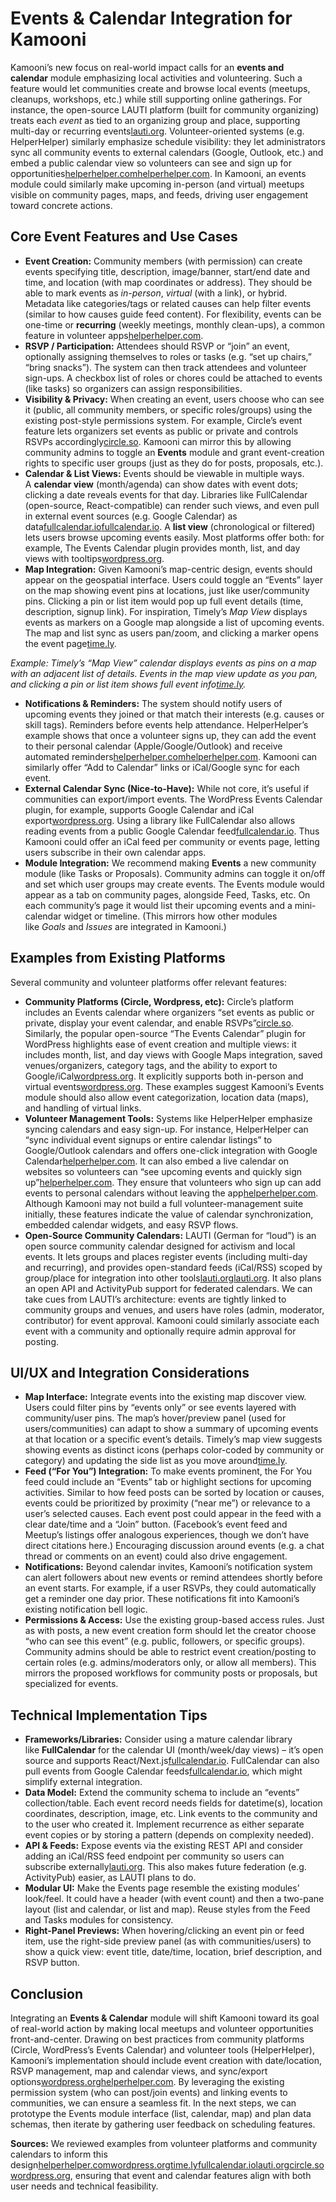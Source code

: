 # **Events & Calendar Integration for Kamooni**

Kamooni’s new focus on real-world impact calls for an **events and calendar** module emphasizing local activities and volunteering. Such a feature would let communities create and browse local events (meetups, cleanups, workshops, etc.) while still supporting online gatherings. For instance, the open-source LAUTI platform (built for community organizing) treats each *event* as tied to an organizing group and place, supporting multi-day or recurring events[lauti.org](https://lauti.org/#:~:text=Events%20for%20your%20community). Volunteer-oriented systems (e.g. HelperHelper) similarly emphasize schedule visibility: they let administrators sync all community events to external calendars (Google, Outlook, etc.) and embed a public calendar view so volunteers can see and sign up for opportunities[helperhelper.comhelperhelper.com](https://www.helperhelper.com/how-it-works/calendarintegrations/#:~:text=Helper%20Helper%20provides%20the%20ability,Google%20Calendar%2C%20Outlook%2C%20and%20more). In Kamooni, an events module could similarly make upcoming in-person (and virtual) meetups visible on community pages, maps, and feeds, driving user engagement toward concrete actions.

## **Core Event Features and Use Cases**

- **Event Creation:** Community members (with permission) can create events specifying title, description, image/banner, start/end date and time, and location (with map coordinates or address). They should be able to mark events as *in-person*, *virtual* (with a link), or hybrid. Metadata like categories/tags or related causes can help filter events (similar to how causes guide feed content). For flexibility, events can be one-time or **recurring** (weekly meetings, monthly clean-ups), a common feature in volunteer apps[helperhelper.com](https://www.helperhelper.com/how-it-works/calendarintegrations/#:~:text=,17).
- **RSVP / Participation:** Attendees should RSVP or “join” an event, optionally assigning themselves to roles or tasks (e.g. “set up chairs,” “bring snacks”). The system can then track attendees and volunteer sign-ups. A checkbox list of roles or chores could be attached to events (like tasks) so organizers can assign responsibilities.
- **Visibility & Privacy:** When creating an event, users choose who can see it (public, all community members, or specific roles/groups) using the existing post-style permissions system. For example, Circle’s event feature lets organizers set events as public or private and controls RSVPs accordingly[circle.so](https://circle.so/events#:~:text=,or%20catch%20up%20with%20recordings). Kamooni can mirror this by allowing community admins to toggle an **Events** module and grant event-creation rights to specific user groups (just as they do for posts, proposals, etc.).
- **Calendar & List Views:** Events should be viewable in multiple ways. A **calendar view** (month/agenda) can show dates with event dots; clicking a date reveals events for that day. Libraries like FullCalendar (open-source, React-compatible) can render such views, and even pull in external event sources (e.g. Google Calendar) as data[fullcalendar.io](https://fullcalendar.io/docs/google-calendar#:~:text=events%20from%20Google%20Calendar)[fullcalendar.io](https://fullcalendar.io/#:~:text=Open%20Source). A **list view** (chronological or filtered) lets users browse upcoming events easily. Most platforms offer both: for example, The Events Calendar plugin provides month, list, and day views with tooltips[wordpress.org](https://wordpress.org/plugins/the-events-calendar/#:~:text=%E2%9C%94%EF%B8%8F%20Rapidly%20create%20events%20%E2%9C%94%EF%B8%8F,Google%20Calendar%20and%20iCal%20exporting).
- **Map Integration:** Given Kamooni’s map-centric design, events should appear on the geospatial interface. Users could toggle an “Events” layer on the map showing event pins at locations, just like user/community pins. Clicking a pin or list item would pop up full event details (time, description, signup link). For inspiration, Timely’s *Map View* displays events as markers on a Google map alongside a list of upcoming events. The map and list sync as users pan/zoom, and clicking a marker opens the event page[time.ly](https://time.ly/demo/events-calendar-map-view-demo/#:~:text=events%20appear%20as%20markers%20in,is%20to%20click%20on%20it).

_Example: Timely’s “Map View” calendar displays events as pins on a map with an adjacent list of details. Events in the map view update as you pan, and clicking a pin or list item shows full event info[time.ly](https://time.ly/demo/events-calendar-map-view-demo/#:~:text=events%20appear%20as%20markers%20in,is%20to%20click%20on%20it)._

- **Notifications & Reminders:** The system should notify users of upcoming events they joined or that match their interests (e.g. causes or skill tags). Reminders before events help attendance. HelperHelper’s example shows that once a volunteer signs up, they can add the event to their personal calendar (Apple/Google/Outlook) and receive automated reminders[helperhelper.com](https://www.helperhelper.com/how-it-works/calendarintegrations/#:~:text=Helper%20Helper%20provides%20the%20ability,Google%20Calendar%2C%20Outlook%2C%20and%20more)[helperhelper.com](https://www.helperhelper.com/how-it-works/calendarintegrations/#:~:text=Add%20commitments%20to%20personal%20calendar). Kamooni can similarly offer “Add to Calendar” links or iCal/Google sync for each event.
- **External Calendar Sync (Nice-to-Have):** While not core, it’s useful if communities can export/import events. The WordPress Events Calendar plugin, for example, supports Google Calendar and iCal export[wordpress.org](https://wordpress.org/plugins/the-events-calendar/#:~:text=%E2%9C%94%EF%B8%8F%20Widget%3A%20Upcoming%20events%20list,Google%20Calendar%20and%20iCal%20exporting). Using a library like FullCalendar also allows reading events from a public Google Calendar feed[fullcalendar.io](https://fullcalendar.io/docs/google-calendar#:~:text=events%20from%20Google%20Calendar). Thus Kamooni could offer an iCal feed per community or events page, letting users subscribe in their own calendar apps.
- **Module Integration:** We recommend making **Events** a new community module (like Tasks or Proposals). Community admins can toggle it on/off and set which user groups may create events. The Events module would appear as a tab on community pages, alongside Feed, Tasks, etc. On each community’s page it would list their upcoming events and a mini-calendar widget or timeline. (This mirrors how other modules like *Goals* and *Issues* are integrated in Kamooni.)

## **Examples from Existing Platforms**

Several community and volunteer platforms offer relevant features:

- **Community Platforms (Circle, Wordpress, etc):** Circle’s platform includes an Events calendar where organizers “set events as public or private, display your event calendar, and enable RSVPs”[circle.so](https://circle.so/events#:~:text=,or%20catch%20up%20with%20recordings). Similarly, the popular open-source “The Events Calendar” plugin for WordPress highlights ease of event creation and multiple views: it includes month, list, and day views with Google Maps integration, saved venues/organizers, category tags, and the ability to export to Google/iCal[wordpress.org](https://wordpress.org/plugins/the-events-calendar/#:~:text=%E2%9C%94%EF%B8%8F%20Rapidly%20create%20events%20%E2%9C%94%EF%B8%8F,Google%20Calendar%20and%20iCal%20exporting). It explicitly supports both in-person and virtual events[wordpress.org](https://wordpress.org/plugins/the-events-calendar/#:~:text=Easily%20create%20and%20manage%20an,team%20of%20developers%20and%20designers). These examples suggest Kamooni’s Events module should also allow event categorization, location data (maps), and handling of virtual links.
- **Volunteer Management Tools:** Systems like HelperHelper emphasize syncing calendars and easy sign-up. For instance, HelperHelper can “sync individual event signups or entire calendar listings” to Google/Outlook calendars and offers one-click integration with Google Calendar[helperhelper.com](https://www.helperhelper.com/how-it-works/calendarintegrations/#:~:text=Helper%20Helper%20provides%20the%20ability,Google%20Calendar%2C%20Outlook%2C%20and%20more). It can also embed a live calendar on websites so volunteers can “see upcoming events and quickly sign up”[helperhelper.com](https://www.helperhelper.com/how-it-works/calendarintegrations/#:~:text=Embed%20a%20calendar%20of%20events,on%20your%20website). They ensure that volunteers who sign up can add events to personal calendars without leaving the app[helperhelper.com](https://www.helperhelper.com/how-it-works/calendarintegrations/#:~:text=Add%20commitments%20to%20personal%20calendar). Although Kamooni may not build a full volunteer-management suite initially, these features indicate the value of calendar synchronization, embedded calendar widgets, and easy RSVP flows.
- **Open-Source Community Calendars:** LAUTI (German for “loud”) is an open source community calendar designed for activism and local events. It lets groups and places register events (including multi-day and recurring), and provides open-standard feeds (iCal/RSS) scoped by group/place for integration into other tools[lauti.org](https://lauti.org/#:~:text=Events%20for%20your%20community)[lauti.org](https://lauti.org/#:~:text=Feeds). It also plans an open API and ActivityPub support for federated calendars. We can take cues from LAUTI’s architecture: events are tightly linked to community groups and venues, and users have roles (admin, moderator, contributor) for event approval. Kamooni could similarly associate each event with a community and optionally require admin approval for posting.

## **UI/UX and Integration Considerations**

- **Map Interface:** Integrate events into the existing map discover view. Users could filter pins by “events only” or see events layered with community/user pins. The map’s hover/preview panel (used for users/communities) can adapt to show a summary of upcoming events at that location or a specific event’s details. Timely’s map view suggests showing events as distinct icons (perhaps color-coded by community or category) and updating the side list as you move around[time.ly](https://time.ly/demo/events-calendar-map-view-demo/#:~:text=events%20appear%20as%20markers%20in,is%20to%20click%20on%20it).
- **Feed (“For You”) Integration:** To make events prominent, the For You feed could include an “Events” tab or highlight sections for upcoming activities. Similar to how feed posts can be sorted by location or causes, events could be prioritized by proximity (“near me”) or relevance to a user’s selected causes. Each event post could appear in the feed with a clear date/time and a “Join” button. (Facebook’s event feed and Meetup’s listings offer analogous experiences, though we don’t have direct citations here.) Encouraging discussion around events (e.g. a chat thread or comments on an event) could also drive engagement.
- **Notifications:** Beyond calendar invites, Kamooni’s notification system can alert followers about new events or remind attendees shortly before an event starts. For example, if a user RSVPs, they could automatically get a reminder one day prior. These notifications fit into Kamooni’s existing notification bell logic.
- **Permissions & Access:** Use the existing group-based access rules. Just as with posts, a new event creation form should let the creator choose “who can see this event” (e.g. public, followers, or specific groups). Community admins should be able to restrict event creation/posting to certain roles (e.g. admins/moderators only, or allow all members). This mirrors the proposed workflows for community posts or proposals, but specialized for events.

## **Technical Implementation Tips**

- **Frameworks/Libraries:** Consider using a mature calendar library like **FullCalendar** for the calendar UI (month/week/day views) – it’s open source and supports React/Next.js[fullcalendar.io](https://fullcalendar.io/#:~:text=FullCalendar%20provides%20a%20highly%20performant,JSX%20for%20rendering%20nested%20content). FullCalendar can also pull events from Google Calendar feeds[fullcalendar.io](https://fullcalendar.io/docs/google-calendar#:~:text=events%20from%20Google%20Calendar), which might simplify external integration.
- **Data Model:** Extend the community schema to include an “events” collection/table. Each event record needs fields for datetime(s), location coordinates, description, image, etc. Link events to the community and to the user who created it. Implement recurrence as either separate event copies or by storing a pattern (depends on complexity needed).
- **API & Feeds:** Expose events via the existing REST API and consider adding an iCal/RSS feed endpoint per community so users can subscribe externally[lauti.org](https://lauti.org/#:~:text=Feeds). This also makes future federation (e.g. ActivityPub) easier, as LAUTI plans to do.
- **Modular UI:** Make the Events page resemble the existing modules’ look/feel. It could have a header (with event count) and then a two-pane layout (list and calendar, or list and map). Reuse styles from the Feed and Tasks modules for consistency.
- **Right-Panel Previews:** When hovering/clicking an event pin or feed item, use the right-side preview panel (as with communities/users) to show a quick view: event title, date/time, location, brief description, and RSVP button.

## **Conclusion**

Integrating an **Events & Calendar** module will shift Kamooni toward its goal of real-world action by making local meetups and volunteer opportunities front-and-center. Drawing on best practices from community platforms (Circle, WordPress’s Events Calendar) and volunteer tools (HelperHelper), Kamooni’s implementation should include event creation with date/location, RSVP management, map and calendar views, and sync/export options[wordpress.org](https://wordpress.org/plugins/the-events-calendar/#:~:text=Easily%20create%20and%20manage%20an,team%20of%20developers%20and%20designers)[helperhelper.com](https://www.helperhelper.com/how-it-works/calendarintegrations/#:~:text=Helper%20Helper%20provides%20the%20ability,Google%20Calendar%2C%20Outlook%2C%20and%20more). By leveraging the existing permission system (who can post/join events) and linking events to communities, we can ensure a seamless fit. In the next steps, we can prototype the Events module interface (list, calendar, map) and plan data schemas, then iterate by gathering user feedback on scheduling features.

**Sources:** We reviewed examples from volunteer platforms and community calendars to inform this design[helperhelper.com](https://www.helperhelper.com/how-it-works/calendarintegrations/#:~:text=Helper%20Helper%20provides%20the%20ability,Google%20Calendar%2C%20Outlook%2C%20and%20more)[wordpress.org](https://wordpress.org/plugins/the-events-calendar/#:~:text=%E2%9C%94%EF%B8%8F%20Rapidly%20create%20events%20%E2%9C%94%EF%B8%8F,Google%20Calendar%20and%20iCal%20exporting)[time.ly](https://time.ly/demo/events-calendar-map-view-demo/#:~:text=events%20appear%20as%20markers%20in,is%20to%20click%20on%20it)[fullcalendar.io](https://fullcalendar.io/docs/google-calendar#:~:text=events%20from%20Google%20Calendar)[lauti.org](https://lauti.org/#:~:text=Events%20for%20your%20community)[circle.so](https://circle.so/events#:~:text=,or%20catch%20up%20with%20recordings)[wordpress.org](https://wordpress.org/plugins/the-events-calendar/#:~:text=Easily%20create%20and%20manage%20an,team%20of%20developers%20and%20designers), ensuring that event and calendar features align with both user needs and technical feasibility.
